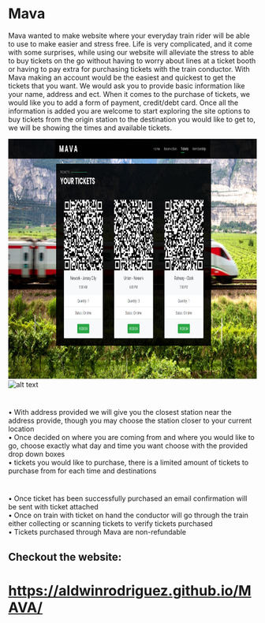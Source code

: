 # Mava
Mava wanted to make website where your everyday train rider will be able to use to make easier and stress free. Life is very complicated, and it come with some surprises, while using our website will alleviate the stress to able to buy tickets on the go without having to worry about lines at a ticket booth or having to pay extra for purchasing tickets with the train conductor.
	With Mava making an account would be the easiest and quickest to get the tickets that you want. We would ask you to provide basic information like your name, address and ect. When it comes to the purchase of tickets, we would like you to add a form of payment, credit/debt card. Once all the information is added you are welcome to start exploring the site options to buy tickets from the origin station to the destination you would like to get to, we will be showing the times and available tickets.

<img src="screenshots/1.png" alt="alt text" width="914" height="487">  
<img src="screenshots/mava.gif" alt="alt text" width="922" height="488">


#
•	With address provided we will give you the closest station near the address provide, though you may choose the station closer to your current location  
•	Once decided on where you are coming from and where you would like to go, choose exactly what day and time you want choose with the provided drop down boxes   
•	tickets you would like to purchase, there is a limited amount of tickets to purchase from for each time and destinations   

#
•	Once ticket has been successfully purchased an email confirmation will be sent with ticket attached  
•	Once on train with ticket on hand the conductor will go through the train either collecting or scanning tickets to verify tickets purchased  
•	Tickets purchased through Mava are non-refundable         

## Checkout the website:

# https://aldwinrodriguez.github.io/MAVA/
 
